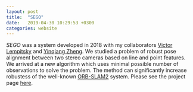 ```yaml
---
layout: post
title:  "SEGO"
date:   2019-04-30 10:29:53 +0300
categories: website
---
```

*SEGO* was a system developed in 2018 with my collaborators [Victor Lempitsky](http://sites.skoltech.ru/compvision/members/vilem/)
 and [Yinqiang Zheng](https://www.nii.ac.jp/en/faculty/digital_content/zheng_yinqiang/). 
We studied a problem of robust pose alignment between two stereo cameras based on line and point features.
We arrived at a new algorithm which uses minimal possible number of observations to solve the problem. 
The method can significantly increase robustess of the well-known [ORB-SLAM2](https://github.com/raulmur/ORB_SLAM2) system. Please see the project page [here](/sego/).

